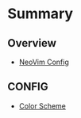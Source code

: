 # Summary #

## Overview ##

* [NeoVim Config](README.md)

## CONFIG ##

* [Color Scheme](color.md)
